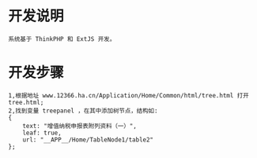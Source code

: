 # 开发说明
    系统基于 ThinkPHP 和 ExtJS 开发。

# 开发步骤
    1,根据地址 www.12366.ha.cn/Application/Home/Common/html/tree.html 打开 tree.html;
    2,找到变量 treepanel ，在其中添加树节点，结构如:
    {
        text: "增值纳税申报表附列资料（一）",
        leaf: true,
        url: "__APP__/Home/TableNode1/table2"
    };
